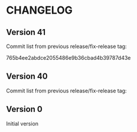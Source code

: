 # CHANGELOG

## Version 41

Commit list from previous release/fix-release tag:

765b4ee2abdce2055486e9b36cbad4b39787d43e


## Version 40

Commit list from previous release/fix-release tag:




## Version 0

Initial version